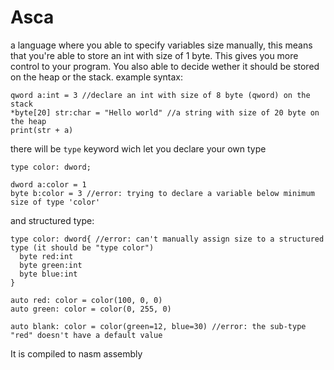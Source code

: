 # Asca
a language where you able to specify variables size manually, this means that you're able to store an int with size of 1 byte. This gives you more control to your program. You also able to decide wether it should be stored on the heap or the stack.
example syntax:
```
qword a:int = 3 //declare an int with size of 8 byte (qword) on the stack
*byte[20] str:char = "Hello world" //a string with size of 20 byte on the heap
print(str + a)
```
there will be ```type``` keyword wich let you declare your own type
```
type color: dword;

dword a:color = 1
byte b:color = 3 //error: trying to declare a variable below minimum size of type 'color'
```
and structured type: 
```
type color: dword{ //error: can't manually assign size to a structured type (it should be "type color")
  byte red:int
  byte green:int
  byte blue:int
}

auto red: color = color(100, 0, 0)
auto green: color = color(0, 255, 0)

auto blank: color = color(green=12, blue=30) //error: the sub-type "red" doesn't have a default value
```
It is compiled to nasm assembly



  
